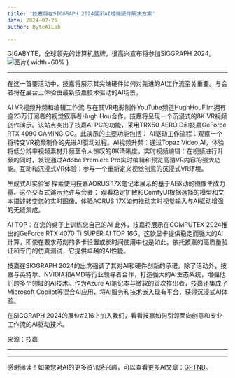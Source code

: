 ```yaml
---
title: '技嘉将在SIGGRAPH 2024展示AI增强硬件解决方案'
date: 2024-07-26
author: ByteAILab

---
```


GIGABYTE，全球领先的计算机品牌，很高兴宣布将参加SIGGRAPH 2024。![图片](https://ai-techpark.com/wp-content/uploads/2024/07/GIGABYTE-960x540.jpg){ width=60% }

---
在这一首要活动中，技嘉将展示其尖端硬件如何对先进的AI工作流至关重要。与会者将在展台上体验由最新技嘉技术驱动的AI场景。

AI VR视频升频和编辑工作流
与在其VR电影制作YouTube频道HughHouFilm拥有逾23万订阅者的视觉叙事者Hugh Hou合作，技嘉将呈现一个沉浸式的8K VR视频创作演示。该站点突出了技嘉AI PC的功能，采用TRX50 AERO D和技嘉GeForce RTX 4090 GAMING OC。此演示的主要功能包括：
AI驱动工作流程：观察一个将转变VR视频制作的先进AI驱动过程。AI视频升频：通过Topaz Video AI，体验将低分辨率视频素材升频至令人惊叹的8K清晰度。实时视频编辑：在视频进行升频的同时，发现通过Adobe Premiere Pro实时编辑和预览高清VR内容的强大功能。互动和沉浸式VR体验：参与一个重新定义视觉创意的沉浸式VR环境。

生成式AI实验室
探索使用技嘉AORUS 17X笔记本展示的基于AI驱动的图像生成力量。这个交互式演示允许与会者：
观看稳定扩散和ComfyUI根据选择的模型和文本描述转变您的实时图像。体验AORUS 17X如何推动实时视觉输入与AI驱动增强的无缝集成。

AI TOP：在您的桌子上训练您自己的AI
此外，技嘉将展示在COMPUTEX 2024推出的GeForce RTX 4070 Ti SUPER AI TOP 16G。这款显卡提供稳定而强大的AI计算，即使在要求苛刻的多卡设置或长时间使用中也是如此。依托技嘉的高质量验证和专门的仿真测试，它提供卓越的AI性能。

技嘉在SIGGRAPH 2024的出席强调了其对AI和硬件创新的承诺。除了活动外，技嘉与英特尔、NVIDIA和AMD等行业领导者合作，打造强大的AI生态系统，增强他们跨多个领域的AI技术。作为Azure AI笔记本与微软的首次推出者，技嘉还集成了Microsoft Copilot等混合AI应用，将AI服务和技术嵌入现有平台，获得沉浸式AI体验。

在SIGGRAPH 2024的展位#216上加入我们，看看技嘉如何引领面向创意和专业工作流的AI驱动技术。

来源：技嘉


---
---
感谢阅读！如果您对AI的更多资讯感兴趣，可以查看更多AI文章：[GPTNB](https://gptnb.com)。